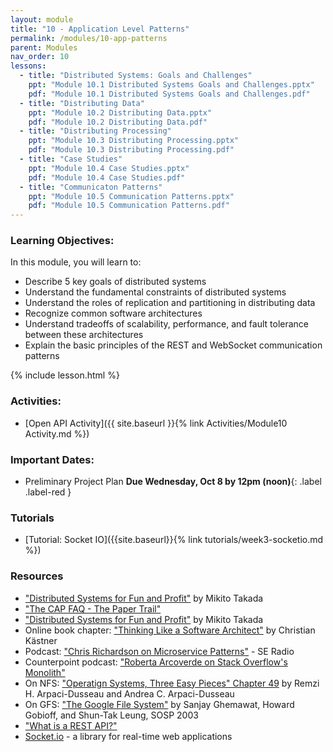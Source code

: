 ```yaml
---
layout: module
title: "10 - Application Level Patterns"
permalink: /modules/10-app-patterns
parent: Modules
nav_order: 10
lessons: 
  - title: "Distributed Systems: Goals and Challenges"
    ppt: "Module 10.1 Distributed Systems Goals and Challenges.pptx"
    pdf: "Module 10.1 Distributed Systems Goals and Challenges.pdf"
  - title: "Distributing Data"
    ppt: "Module 10.2 Distributing Data.pptx"
    pdf: "Module 10.2 Distributing Data.pdf"
  - title: "Distributing Processing"
    ppt: "Module 10.3 Distributing Processing.pptx"
    pdf: "Module 10.3 Distributing Processing.pdf"
  - title: "Case Studies"
    ppt: "Module 10.4 Case Studies.pptx"
    pdf: "Module 10.4 Case Studies.pdf"
  - title: "Communicaton Patterns"
    ppt: "Module 10.5 Communication Patterns.pptx"
    pdf: "Module 10.5 Communication Patterns.pdf"
---
```


### Learning Objectives:
In this module, you will learn to:
* Describe 5 key goals of distributed systems
* Understand the fundamental constraints of distributed systems
* Understand the roles of replication and partitioning in distributing data
* Recognize common software architectures
* Understand tradeoffs of scalability, performance, and fault tolerance between these architectures
* Explain the basic principles of the REST and WebSocket communication patterns

{% include lesson.html %}

### Activities:
* [Open API Activity]({{ site.baseurl }}{% link Activities/Module10 Activity.md %}) 

### Important Dates:
* Preliminary Project Plan **Due Wednesday, Oct 8 by 12pm (noon)**{: .label .label-red }

### Tutorials
* [Tutorial: Socket IO]({{site.baseurl}}{% link tutorials/week3-socketio.md %})

### Resources
* ["Distributed Systems for Fun and Profit"](http://book.mixu.net/distsys/index.html) by Mikito Takada
* ["The CAP FAQ - The Paper Trail"](https://www.the-paper-trail.org/page/cap-faq/)
* ["Distributed Systems for Fun and Profit"](http://book.mixu.net/distsys/index.html) by Mikito Takada
* Online book chapter: ["Thinking Like a Software Architect"](https://ckaestne.medium.com/thinking-like-a-software-architect-121ea6919871)  by Christian Kästner
* Podcast: ["Chris Richardson on Microservice Patterns"](https://www.se-radio.net/2019/06/episode-370-chris-richardson-on-microservice-patterns/) - SE Radio
* Counterpoint podcast: ["Roberta Arcoverde on Stack Overflow's Monolith"](https://hanselminutes.com/847/engineering-stack-overflow-with-roberta-arcoverde)
* On NFS: ["Operatign Systems, Three Easy Pieces" Chapter 49](https://pages.cs.wisc.edu/~remzi/OSTEP/dist-nfs.pdf) by Remzi H. Arpaci-Dusseau and Andrea C. Arpaci-Dusseau
* On GFS: ["The Google File System"](https://static.googleusercontent.com/media/research.google.com/en//archive/gfs-sosp2003.pdf) by Sanjay Ghemawat, Howard Gobioff, and Shun-Tak Leung, SOSP 2003
* ["What is a REST API?"](https://www.sitepoint.com/rest-api/)
* [Socket.io](https://socket.io/) - a library for real-time web applications